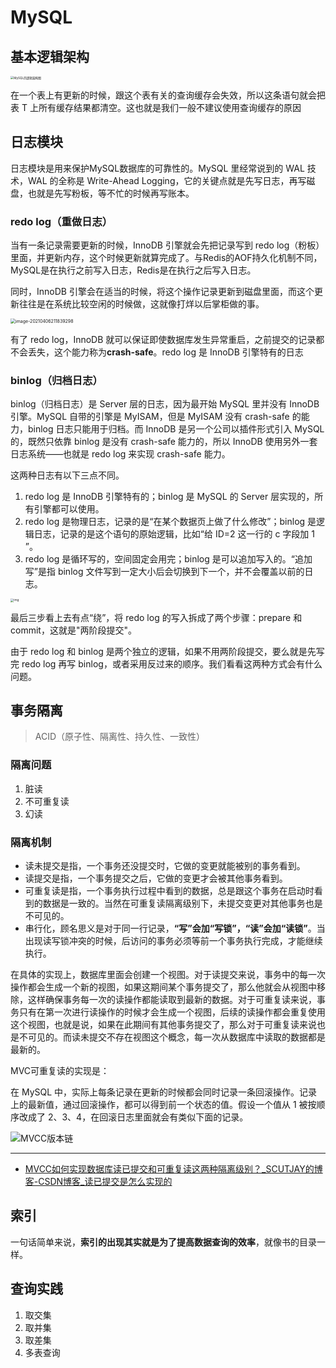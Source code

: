 

# MySQL



## 基本逻辑架构

<img src="https://i.loli.net/2021/04/06/Fcj9DBqzS6Cw25x.png" alt="MySQL的逻辑架构图" style="zoom: 33%;" />

在一个表上有更新的时候，跟这个表有关的查询缓存会失效，所以这条语句就会把表 T 上所有缓存结果都清空。这也就是我们一般不建议使用查询缓存的原因



## 日志模块

日志模块是用来保护MySQL数据库的可靠性的。MySQL 里经常说到的 WAL 技术，WAL 的全称是 Write-Ahead Logging，它的关键点就是先写日志，再写磁盘，也就是先写粉板，等不忙的时候再写账本。

### redo log（重做日志）

当有一条记录需要更新的时候，InnoDB 引擎就会先把记录写到 redo log（粉板）里面，并更新内存，这个时候更新就算完成了。与Redis的AOF持久化机制不同，MySQL是在执行之前写入日志，Redis是在执行之后写入日志。

同时，InnoDB 引擎会在适当的时候，将这个操作记录更新到磁盘里面，而这个更新往往是在系统比较空闲的时候做，这就像打烊以后掌柜做的事。

<img src="https://i.loli.net/2021/04/06/5gBVUywIuLAxcis.png" alt="image-20210406211839298" style="zoom:50%;" />

有了 redo log，InnoDB 就可以保证即使数据库发生异常重启，之前提交的记录都不会丢失，这个能力称为**crash-safe**。redo log 是 InnoDB 引擎特有的日志

### binlog（归档日志）

binlog（归档日志）是 Server 层的日志，因为最开始 MySQL 里并没有 InnoDB 引擎。MySQL 自带的引擎是 MyISAM，但是 MyISAM 没有 crash-safe 的能力，binlog 日志只能用于归档。而 InnoDB 是另一个公司以插件形式引入 MySQL 的，既然只依靠 binlog 是没有 crash-safe 能力的，所以 InnoDB 使用另外一套日志系统——也就是 redo log 来实现 crash-safe 能力。



这两种日志有以下三点不同。

1. redo log 是 InnoDB 引擎特有的；binlog 是 MySQL 的 Server 层实现的，所有引擎都可以使用。
2. redo log 是物理日志，记录的是“在某个数据页上做了什么修改”；binlog 是逻辑日志，记录的是这个语句的原始逻辑，比如“给 ID=2 这一行的 c 字段加 1 ”。
3. redo log 是循环写的，空间固定会用完；binlog 是可以追加写入的。“追加写”是指 binlog 文件写到一定大小后会切换到下一个，并不会覆盖以前的日志。

<img src="https://i.loli.net/2021/04/21/d3a72jEDtvyb6rp.png" alt="img" style="zoom:33%;" />

最后三步看上去有点“绕”，将 redo log 的写入拆成了两个步骤：prepare 和 commit，这就是"两阶段提交"。

由于 redo log 和 binlog 是两个独立的逻辑，如果不用两阶段提交，要么就是先写完 redo log 再写 binlog，或者采用反过来的顺序。我们看看这两种方式会有什么问题。





## 事务隔离

> ACID（原子性、隔离性、持久性、一致性）

### 隔离问题

1. 脏读
2. 不可重复读
3. 幻读



### 隔离机制

- 读未提交是指，一个事务还没提交时，它做的变更就能被别的事务看到。
- 读提交是指，一个事务提交之后，它做的变更才会被其他事务看到。
- 可重复读是指，一个事务执行过程中看到的数据，总是跟这个事务在启动时看到的数据是一致的。当然在可重复读隔离级别下，未提交变更对其他事务也是不可见的。
- 串行化，顾名思义是对于同一行记录，**“写”会加“写锁”，“读”会加“读锁”**。当出现读写锁冲突的时候，后访问的事务必须等前一个事务执行完成，才能继续执行。



在具体的实现上，数据库里面会创建一个视图。对于读提交来说，事务中的每一次操作都会生成一个新的视图，如果这期间某个事务提交了，那么他就会从视图中移除，这样确保事务每一次的读操作都能读取到最新的数据。对于可重复读来说，事务只有在第一次进行读操作的时候才会生成一个视图，后续的读操作都会重复使用这个视图，也就是说，如果在此期间有其他事务提交了，那么对于可重复读来说也是不可见的。而读未提交不存在视图这个概念，每一次从数据库中读取的数据都是最新的。



MVC可重复读的实现是：

在 MySQL 中，实际上每条记录在更新的时候都会同时记录一条回滚操作。记录上的最新值，通过回滚操作，都可以得到前一个状态的值。假设一个值从 1 被按顺序改成了 2、3、4，在回滚日志里面就会有类似下面的记录。

![MVCC版本链](https://i.loli.net/2021/04/06/KfILPmpQ6tDxWyA.png)





---

- [MVCC如何实现数据库读已提交和可重复读这两种隔离级别？_SCUTJAY的博客-CSDN博客_读已提交是怎么实现的](https://blog.csdn.net/SCUTJAY/article/details/104653599)



## 索引

一句话简单来说，**索引的出现其实就是为了提高数据查询的效率**，就像书的目录一样。













## 查询实践



1. 取交集
2. 取并集
3. 取差集
4. 多表查询





